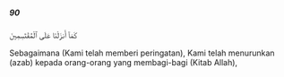 ##### 90

<span class="ayah">كَمَآ أَنزَلْنَا عَلَى ٱلْمُقْتَسِمِينَ</span>

<span class="ayah_translation">Sebagaimana (Kami telah memberi peringatan), Kami telah menurunkan (azab) kepada orang-orang yang membagi-bagi (Kitab Allah),</span>
